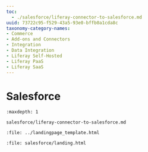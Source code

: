 ```yaml
---
toc:
  - ./salesforce/liferay-connector-to-salesforce.md
uuid: 73722c95-f529-43a5-93e0-bffb0a1cda8c
taxonomy-category-names:
- Commerce
- Add-ons and Connectors
- Integration
- Data Integration
- Liferay Self-Hosted
- Liferay PaaS
- Liferay SaaS
---
```

# Salesforce

```{toctree}
:maxdepth: 1

salesforce/liferay-connector-to-salesforce.md
```

```{raw} html
:file: ../landingpage_template.html
```

```{raw} html
:file: salesforce/landing.html
```
